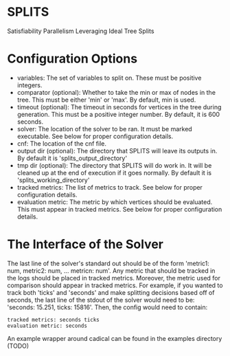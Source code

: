 # SPLITS
Satisfiability Parallelism Leveraging Ideal Tree Splits

# Configuration Options
- variables: The set of variables to split on. These must be positive integers.
- comparator (optional): Whether to take the min or max of nodes in the tree. This must be either 'min' or 'max'. By default, min is used.
- timeout (optional): The timeout in seconds for vertices in the tree during generation. This must be a positive integer number. By default, it is 600 seconds.
- solver: The location of the solver to be ran. It must be marked executable. See below for proper configuration details.
- cnf: The location of the cnf file.
- output dir (optional): The directory that SPLITS will leave its outputs in. By default it is 'splits_output_directory'
- tmp dir (optional): The directory that SPLITS will do work in. It will be cleaned up at the end of execution if it goes normally. By default it is 'splits_working_directory'
- tracked metrics: The list of metrics to track. See below for proper configuration details.
- evaluation metric: The metric by which vertices should be evaluated. This must appear in tracked metrics. See below for proper configuration details.

# The Interface of the Solver
The last line of the solver's standard out should be of the form 'metric1: num, metric2: num, ... metricn: num'. Any metric that should be tracked in the logs should be placed in tracked metrics. Moreover, the metric used for comparison should appear in tracked metrics. For example, if you wanted to track both 'ticks' and 'seconds' and make splitting decisions based off of seconds, the last line of the stdout of the solver would need to be: 'seconds: 15.251, ticks: 15816'. Then, the config would need to contain:
```
tracked metrics: seconds ticks
evaluation metric: seconds
```
An example wrapper around cadical can be found in the examples directory (TODO)

